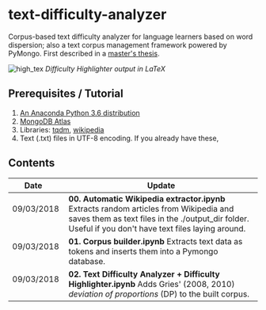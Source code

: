 # text-difficulty-analyzer
Corpus-based text difficulty analyzer for language learners based on word dispersion; also a text corpus management framework powered by PyMongo. First described in a [master's thesis](http://buscatextual.cnpq.br/buscatextual/visualizacv.do?id=K4479428E6).

![high_tex](https://i.imgur.com/aKz0fu3.png)
*Difficulty Highlighter output in LaTeX*

## Prerequisites / Tutorial
1. [An Anaconda Python 3.6 distribution](https://www.anaconda.com/download/)
2. [MongoDB Atlas](https://www.mongodb.com/download-center?jmp=nav)
3. Libraries: [tqdm](https://anaconda.org/conda-forge/tqdm), [wikipedia](https://anaconda.org/conda-forge/wikipedia)
4. Text (.txt) files in UTF-8 encoding. If you already have these, 

## Contents
| Date          | Update        |
| ------------- | ------------- |    
| 09/03/2018      | **00. Automatic Wikipedia extractor.ipynb** Extracts random articles from Wikipedia and saves them as text files in the ./output_dir folder. Useful if you don't have text files laying around.| 
| 09/03/2018      | **01. Corpus builder.ipynb** Extracts text data as tokens and inserts them into a Pymongo database.| 
| 09/03/2018      | **02. Text Difficulty Analyzer + Difficulty Highlighter.ipynb** Adds Gries' (2008, 2010) *deviation of proportions* (DP) to the built corpus.|
